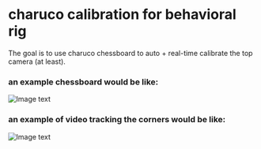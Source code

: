 # charuco calibration for behavioral rig

The goal is to use charuco chessboard to auto + real-time calibrate the
top camera (at least).

### an example chessboard would be like:

![Image text](https://github.com/caraido/charuco/mutlimedia/charuco.png)

### an example of video tracking the corners would be like:

![Image text](https://github.com/caraido/charuco/mutlimedia/demo-marker.gif)


